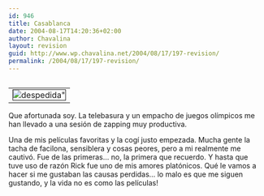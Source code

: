 ```yaml
---
id: 946
title: Casablanca
date: 2004-08-17T14:20:36+02:00
author: Chavalina
layout: revision
guid: http://www.wp.chavalina.net/2004/08/17/197-revision/
permalink: /2004/08/17/197-revision/
---
```

<table cellspacing="5" cellpadding="10" width="1" align="left">
  <tr>
    <td>
      <img src="http://www.chavalina.net/imagenes/fotos/rick_ilse.jpg" border="1" alt=despedida" border="1">
    </td>
  </tr>
</table>

Que afortunada soy. La telebasura y un empacho de juegos ol&iacute;mpicos me han llevado a una sesi&oacute;n de zapping muy productiva.

Una de mis pel&iacute;culas favoritas y la cog&iacute; justo empezada. Mucha gente la tacha de facilona, sensiblera y cosas peores, pero a mi realmente me cautiv&oacute;. Fue de las primeras… no, la primera que recuerdo. Y hasta que tuve uso de raz&oacute;n Rick fue uno de mis amores plat&oacute;nicos. Qué le vamos a hacer si me gustaban las causas perdidas… lo malo es que me siguen gustando, y la vida no es como las pel&iacute;culas!